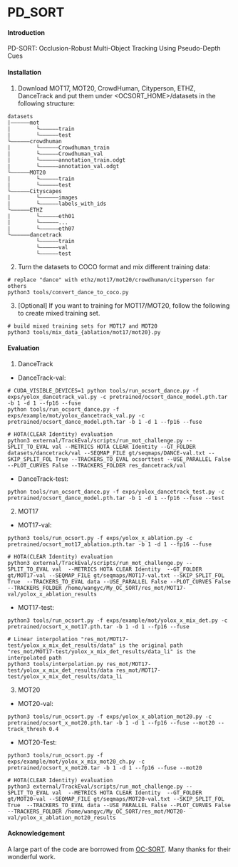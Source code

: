# PD_SORT

#### Introduction
PD-SORT: Occlusion-Robust Multi-Object Tracking Using Pseudo-Depth Cues


#### Installation

1.  Download MOT17, MOT20, CrowdHuman, Cityperson, ETHZ, DanceTrack and put them under <OCSORT_HOME>/datasets in the following structure:


```
datasets
|——————mot
|        └——————train
|        └——————test
└——————crowdhuman
|        └——————Crowdhuman_train
|        └——————Crowdhuman_val
|        └——————annotation_train.odgt
|        └——————annotation_val.odgt
└——————MOT20
|        └——————train
|        └——————test
└——————Cityscapes
|        └——————images
|        └——————labels_with_ids
└——————ETHZ
|        └——————eth01
|        └——————...
|        └——————eth07
└——————dancetrack        
         └——————train
         └——————val
         └——————test
```

2.  Turn the datasets to COCO format and mix different training data:

```
# replace "dance" with ethz/mot17/mot20/crowdhuman/cityperson for others
python3 tools/convert_dance_to_coco.py 
```

3.  [Optional] If you want to training for MOT17/MOT20, follow the following to create mixed training set.

```
# build mixed training sets for MOT17 and MOT20 
python3 tools/mix_data_{ablation/mot17/mot20}.py
```


#### Evaluation

1.  DanceTrack
- DanceTrack-val:

```
# CUDA_VISIBLE_DEVICES=1 python tools/run_ocsort_dance.py -f exps/yolox_dancetrack_val.py -c pretrained/ocsort_dance_model.pth.tar -b 1 -d 1 --fp16 --fuse
python tools/run_ocsort_dance.py -f exps/example/mot/yolox_dancetrack_val.py -c pretrained/ocsort_dance_model.pth.tar -b 1 -d 1 --fp16 --fuse

# HOTA(CLEAR Identity) evaluation
python3 external/TrackEval/scripts/run_mot_challenge.py --SPLIT_TO_EVAL val --METRICS HOTA CLEAR Identity --GT_FOLDER datasets/dancetrack/val --SEQMAP_FILE gt/seqmaps/DANCE-val.txt --SKIP_SPLIT_FOL True --TRACKERS_TO_EVAL ocsorttest --USE_PARALLEL False --PLOT_CURVES False --TRACKERS_FOLDER res_dancetrack/val
```

- DanceTrack-test:

```
python tools/run_ocsort_dance.py -f exps/yolox_dancetrack_test.py -c pretrained/ocsort_dance_model.pth.tar -b 1 -d 1 --fp16 --fuse --test
```


2.  MOT17
- MOT17-val:

```
python3 tools/run_ocsort.py -f exps/yolox_x_ablation.py -c pretrained/ocsort_mot17_ablation.pth.tar -b 1 -d 1 --fp16 --fuse

# HOTA(CLEAR Identity) evaluation
python3 external/TrackEval/scripts/run_mot_challenge.py --SPLIT_TO_EVAL val  --METRICS HOTA CLEAR Identity  --GT_FOLDER gt/MOT17-val --SEQMAP_FILE gt/seqmaps/MOT17-val.txt --SKIP_SPLIT_FOL True  --TRACKERS_TO_EVAL data --USE_PARALLEL False --PLOT_CURVES False --TRACKERS_FOLDER /home/wangyc/My_OC_SORT/res_mot/MOT17-val/yolox_x_ablation_results

```

- MOT17-test:

```
python3 tools/run_ocsort.py -f exps/example/mot/yolox_x_mix_det.py -c pretrained/ocsort_x_mot17.pth.tar -b 1 -d 1 --fp16 --fuse

# Linear interpolation "res_mot/MOT17-test/yolox_x_mix_det_results/data" is the original path "res_mot/MOT17-test/yolox_x_mix_det_results/data_li" is the interpolated path 
python3 tools/interpolation.py res_mot/MOT17-test/yolox_x_mix_det_results/data res_mot/MOT17-test/yolox_x_mix_det_results/data_li
```


3.  MOT20
- MOT20-val:

```
python3 tools/run_ocsort.py -f exps/yolox_x_ablation_mot20.py -c pretrained/ocsort_x_mot20.pth.tar -b 1 -d 1 --fp16 --fuse --mot20 --track_thresh 0.4
```

- MOT20-Test:

```
python3 tools/run_ocsort.py -f exps/example/mot/yolox_x_mix_mot20_ch.py -c pretrained/ocsort_x_mot20.tar -b 1 -d 1 --fp16 --fuse --mot20

# HOTA(CLEAR Identity) evaluation
python3 external/TrackEval/scripts/run_mot_challenge.py --SPLIT_TO_EVAL val  --METRICS HOTA CLEAR Identity  --GT_FOLDER gt/MOT20-val --SEQMAP_FILE gt/seqmaps/MOT20-val.txt --SKIP_SPLIT_FOL True  --TRACKERS_TO_EVAL data --USE_PARALLEL False --PLOT_CURVES False --TRACKERS_FOLDER /home/wangyc/My_OC_SORT/res_mot/MOT20-val/yolox_x_ablation_mot20_results

```


#### Acknowledgement

A large part of the code are borrowed from [OC-SORT](https://github.com/noahcao/OC_SORT). Many thanks for their wonderful work.
